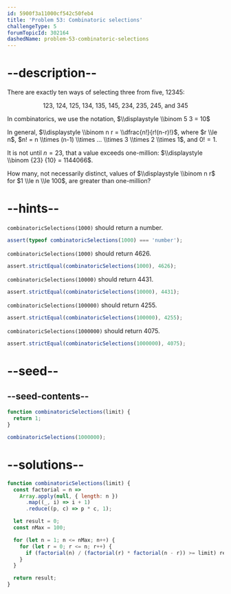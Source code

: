```yaml
---
id: 5900f3a11000cf542c50feb4
title: 'Problem 53: Combinatoric selections'
challengeType: 5
forumTopicId: 302164
dashedName: problem-53-combinatoric-selections
---
```


# --description--

There are exactly ten ways of selecting three from five, 12345:

<div style='text-align: center;'>123, 124, 125, 134, 135, 145, 234, 235, 245, and 345</div>

In combinatorics, we use the notation, $\\displaystyle \\binom 5 3 = 10$

In general, $\\displaystyle \\binom n r = \\dfrac{n!}{r!(n-r)!}$, where $r \\le n$, $n! = n \\times (n-1) \\times ... \\times 3 \\times 2 \\times 1$, and $0! = 1$.

It is not until $n = 23$, that a value exceeds one-million: $\\displaystyle \\binom {23} {10} = 1144066$.

How many, not necessarily distinct, values of $\\displaystyle \\binom n r$ for $1 \\le n \\le 100$, are greater than one-million?

# --hints--

`combinatoricSelections(1000)` should return a number.

```js
assert(typeof combinatoricSelections(1000) === 'number');
```

`combinatoricSelections(1000)` should return 4626.

```js
assert.strictEqual(combinatoricSelections(1000), 4626);
```

`combinatoricSelections(10000)` should return 4431.

```js
assert.strictEqual(combinatoricSelections(10000), 4431);
```

`combinatoricSelections(100000)` should return 4255.

```js
assert.strictEqual(combinatoricSelections(100000), 4255);
```

`combinatoricSelections(1000000)` should return 4075.

```js
assert.strictEqual(combinatoricSelections(1000000), 4075);
```

# --seed--

## --seed-contents--

```js
function combinatoricSelections(limit) {
  return 1;
}

combinatoricSelections(1000000);
```

# --solutions--

```js
function combinatoricSelections(limit) {
  const factorial = n =>
    Array.apply(null, { length: n })
      .map((_, i) => i + 1)
      .reduce((p, c) => p * c, 1);

  let result = 0;
  const nMax = 100;

  for (let n = 1; n <= nMax; n++) {
    for (let r = 0; r <= n; r++) {
      if (factorial(n) / (factorial(r) * factorial(n - r)) >= limit) result++;
    }
  }

  return result;
}
```
